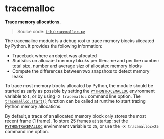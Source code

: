 # tracemalloc

**Trace memory allocations.**

> Source code: [`Lib/tracemalloc.py`](https://github.com/python/cpython/tree/3.12/Lib/tracemalloc.py)

The tracemalloc module is a debug tool to trace memory blocks allocated by Python. It provides the following information:

* Traceback where an object was allocated
* Statistics on allocated memory blocks per filename and per line number: total size, number and average size of allocated memory blocks
* Compute the differences between two snapshots to detect memory leaks

To trace most memory blocks allocated by Python, the module should be started as early as possible by setting the [`PYTHONTRACEMALLOC`](../cli/Environment/PYTHONTRACEMALLOC.md) environment variable to `1`, or by using `-X tracemalloc` command line option. The [`tracemalloc.start()`](/modules/tracemalloc/start.md) function can be called at runtime to start tracing Python memory allocations.

By default, a trace of an allocated memory block only stores the most recent frame (1 frame). To store 25 frames at startup: set the [`PYTHONTRACEMALLOC`](../cli/Environment/PYTHONTRACEMALLOC.md) environment variable to `25`, or use the `-X tracemalloc=25` command line option.
